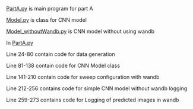 [PartA.py](https://github.com/hemprakashpatidar/CS6910/blob/main/Assignment2/Part_A/partA.py) is main program for part A

[Model.py](https://github.com/hemprakashpatidar/CS6910/blob/main/Assignment2/Part_A/Model.py) is class for CNN model

[Model_withoutWandb.py](https://github.com/hemprakashpatidar/CS6910/blob/main/Assignment2/Part_A/Model_withoutWandb.py) is CNN model without using wandb

In [PartA.py](https://github.com/hemprakashpatidar/CS6910/blob/main/Assignment2/Part_A/partA.py)

Line 24-80 contain code for data generation

Line 81-138 contain code for CNN Model class

Line 141-210 contain code for sweep configuration with wandb

Line 212-256  contains code for simple CNN model without wandb logging

Line 259-273 contains code for Logging of predicted images in wandb

